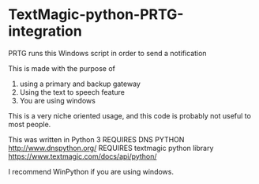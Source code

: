 # TextMagic-python-PRTG-integration
PRTG runs this Windows script in order to send a notification

This is made with the purpose of 
1) using a primary and backup gateway
2) Using the text to speech feature
3) You are using windows

This is a very niche oriented usage, and this code is probably not useful to most people.

This was written in Python 3
REQUIRES DNS PYTHON http://www.dnspython.org/
REQUIRES textmagic python library https://www.textmagic.com/docs/api/python/

I recommend WinPython if you are using windows.
